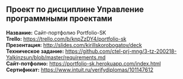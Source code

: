 <h2>Проект по дисциплине Управление программными проектами</h2>

<b>Название:</b> Сайт-портфолио Portfolio-SK<br>
<b>Trello:</b> https://trello.com/b/knpZzDY4/portfolio-sk<br>
<b>Презентация:</b> http://slides.com/kirillskorobogatov/deck<br>
<b>Техническое задание:</b> https://github.com/ctel-prj-mng/3-tz-200218-Yalkinzsun/blob/master/requirements.md<br>
<b>Сайт-потфолио:</b> https://portfolio-sk.herokuapp.com/index.html<br>
<b>Сертификат:</b> https://www.intuit.ru/verifydiplomas/101147612

